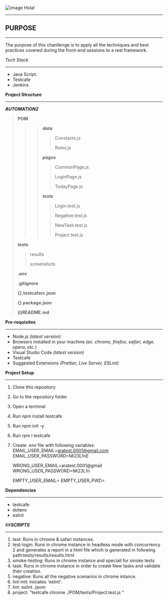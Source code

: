 ![image](https://user-images.githubusercontent.com/91338126/138530868-b765f021-aa84-4f7f-8c71-32c807c35ef2.png)
Hola!

---

## **PURPOSE**

---

The purpose of this chanllenge is to apply all the techniques and best practices covered during the front-end sessions to a real framework.

_Tech Stack_

---

- Java Script.
- Testcafe
- Jenkins

**Project Structure**

---

**_AUTOMATION2_**

> **POM**
>
> > > **_data_**
> > >
> > > > Constants.js
> > > >
> > > > Roles.js
> > >
> > > **_pages_**
> > >
> > > > CommonPage.js
> > > >
> > > > LoginPage.js
> > > >
> > > > TodayPage.js
> > >
> > > **_tests_**
> > >
> > > > Login.test.js
> > > >
> > > > Negative.test.js
> > > >
> > > > NewTask.test.js
> > > >
> > > > Project.test.js
>
> **tests**
>
> > results
> >
> > screenshots
>
> **.env**
>
> **.gitignore**
>
> **{}.testcaferc.json**
>
> **{} package.json**
>
> **(i)README.md**

**Pre-requisites**

---

- Node.js _(latest version)_
- Browsers installed in your machine _(ex. chrome, firefox, safari, edge, opera, etc.)_
- Visual Studio Code _(latest version)_
- Testcafe
- Suggested Extensions _(Prettier, Live Server, ESLint)_

**Project Setup**

---

1. Clone this repository
2. Go to the repository folder
3. Open a terminal
4. Run npm install testcafe
5. Run npm init -y
6. Run rpm i testcafe
7. Create .env file with following variables:
   EMAIL_USER_EMAIL=aratest.0001@gmail.com
   EMAIL_USER_PASSWORD=Mi23L1nE

   WRONG_USER_EMAIL=aratest.0001@gmail
   WRONG_USER_PASSWORD=Mi23L1n

   EMPTY_USER_EMAIL=
   EMPTY_USER_PWD=

**Dependencies**

---

- testcafe
- dotenv
- eslint

##**_SCRIPTS_**

---

1. test: Runs in chrome & safari instances.
2. test-login: Runs in chrome instance in headless mode with concurrency 2 and generates a report in a html file which is generated in following path:tests/results/results.html
3. smoke-testing: Runs in chrome instance and speciall for smoke tests
4. task: Runs in chrome instance in order to create New tasks and validate their creation.
5. negative: Runs all the negative scenarios in chrome intance.
6. lint-init: iniciates 'eslint'.
7. lint: eslint ./pom
8. project: "testcafe chrome ./POM/tests/Project.test.js "

